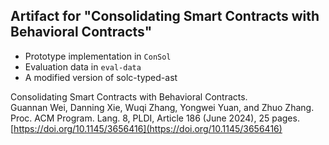 ## Artifact for "Consolidating Smart Contracts with Behavioral Contracts"

- Prototype implementation in `ConSol`
- Evaluation data in `eval-data`
- A modified version of solc-typed-ast

Consolidating Smart Contracts with Behavioral Contracts.  
Guannan Wei, Danning Xie, Wuqi Zhang, Yongwei Yuan, and Zhuo Zhang.  
Proc. ACM Program. Lang. 8, PLDI, Article 186 (June 2024), 25 pages. [https://doi.org/10.1145/3656416](https://doi.org/10.1145/3656416)

